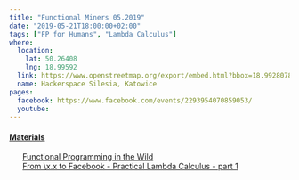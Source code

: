 ```yaml
---
title: "Functional Miners 05.2019"
date: "2019-05-21T18:00:00+02:00"
tags: ["FP for Humans", "Lambda Calculus"]
where:
  location:
    lat: 50.26408
    lng: 18.99592
  link: https://www.openstreetmap.org/export/embed.html?bbox=18.992807865142826%2C50.263001078887285%2C18.998993039131168%2C50.265159763081904&layer=mapnik&marker=50.264079575913314%2C18.995900452136993
  name: Hackerspace Silesia, Katowice
pages:
  facebook: https://www.facebook.com/events/2293954070859053/
  youtube:
---
```


<section>
  <schedule>
    <person-profile
      avatar="andrzej_spiess.jpg"
      name="Andrzej Spiess"
      title="From \x.x to Facebook"
      abstract="Sometimes we seem not to recognize nor appreciate most atomic aspects which are the fundamentals of today's systems and toolsets that we use every day. In case of programming languages among aforementioned aspects are functions - defined in mathematics in XIX century and soon to have been used by a mathematician and logician Alonzo Church in his research on foundations of mathematics. Alonzo's work 'equipped' us with a universal model of computation - called Lambda Calculus. We will learn its rules and see how such simple model based on function abstraction have impacted todays programming languages and computer science in general."
      bio="iOS Software Engineer at DAZN"
      social='{ "twitter": "https://twitter.com/ninjazoete", "github": "https://github.com/ninjazoete", "linkedin": "https://www.linkedin.com/in/andrzej-spiess-a8a60680/" }'>
    </person-profile>
    <person-profile
      avatar="wojciech_gawronski.jpg"
      name="Wojciech Gawronski"
      bio="Software Engineer and Cloud Architect"
      title="Functional Programming in the Wild"
      abstract="Functional Programming is not pragmatic. Functional Programming is slow. Functional Programming cannot be used in real applications. Let's bust some myths together and discuss when and where it makes sense!"
      social='{ "twitter": "https://twitter.com/afronski", "github": "https://github.com/afronski", "linkedin": "https://www.linkedin.com/in/afronski", "facebook": "https://www.facebook.com/afronski", "www": "http://afronski.pl" }'>
    </person-profile>
  </schedule>
  <h4 id="materials"><a href="#materials">Materials</a></h4>
  <ul style="list-style: none; margin: 0;">
    <li>
      <a href="/materials/fp-in-the-wild.pdf">Functional Programming in the Wild</a>
    </li>
    <li>
      <a href="/materials/practical-lambda-calculus-part-1.pdf">
        From \x.x to Facebook - Practical Lambda Calculus - part 1
      </a>
    </li>
  </ul>
</section>

